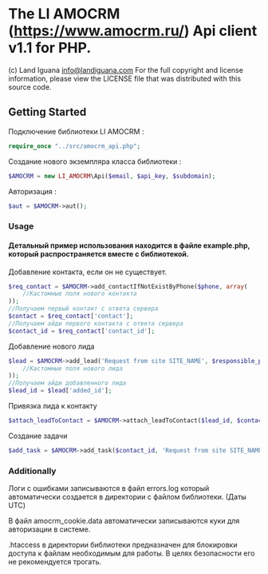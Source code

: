 # The LI AMOCRM (https://www.amocrm.ru/) Api client v1.1 for PHP.

(c) Land Iguana <info@landiguana.com>
For the full copyright and license information, please view the LICENSE file that was distributed with this source code.

## Getting Started

Подключение библиотеки LI AMOCRM :

```php
require_once "../src/amocrm_api.php";
```

Создание нового экземпляра класса библиотеки :

```php
$AMOCRM = new LI_AMOCRM\Api($email, $api_key, $subdomain);
```

Авторизация :

```php
$aut = $AMOCRM->aut();
```

### Usage

#### Детальный пример использования находится в файле example.php, который распространяется вместе с библиотекой.

Добавление контакта, если он не существует.

```php
$req_contact = $AMOCRM->add_contactIfNotExistByPhone($phone, array(
    //Кастомные поля нового контакта
));
//Получаем первый контакт с ответа сервера
$contact = $req_contact['contact'];
//Получаем айди первого контакта с ответа сервера
$contact_id = $req_contact['contact_id'];
```

Добавление нового лида

```php
$lead = $AMOCRM->add_lead('Request from site SITE_NAME', $responsible_person_id, array(
    //Кастомные поля нового лида
));
//Получаем айди добавленного лида
$lead_id = $lead['added_id'];
```

Привязка лида к контакту

```php
$attach_leadToContact = $AMOCRM->attach_leadToContact($lead_id, $contact);
```

Создание задачи

```php
$add_task = $AMOCRM->add_task($contact_id, 'Request from site SITE_NAME', $responsible_person_id);
```

### Additionally

Логи с ошибками записываются в файл errors.log который автоматически создается в директории с файлом библиотеки. (Даты UTC)

В файл amocrm_cookie.data автоматически записываются куки для авторизации в системе.

.htaccess в директории библиотеки предназначен для блокировки доступа к файлам необходимым для работы. В целях безопасности его не рекомендуется трогать.